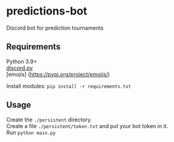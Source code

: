 # predictions-bot
Discord bot for prediction tournaments

## Requirements
Python 3.9+ \
[discord.py](https://pypi.org/project/discord.py/) \
[emojis] (https://pypi.org/project/emojis/)

Install modules: `pip install -r requirements.txt`

## Usage
Create the `./persistent` directory. \
Create a file `./persistent/token.txt` and put your bot token in it. \
Run `python main.py` 
